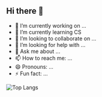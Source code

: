 ## Hi there 👋



- 🔭 I’m currently working on ...
- 🌱 I’m currently learning CS
- 👯 I’m looking to collaborate on ...
- 🤔 I’m looking for help with ...
- 💬 Ask me about ...
- 📫 How to reach me: ...
- 😄 Pronouns: ...
- ⚡ Fun fact: ...

![Top Langs](https://github-readme-stats.vercel.app/api/top-langs/?username=FrostyHec&size_weight=0.5&count_weight=0.5&hide=VHDL&layout=compact)
